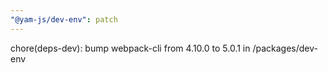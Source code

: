 ```yaml
---
"@yam-js/dev-env": patch
---
```


chore(deps-dev): bump webpack-cli from 4.10.0 to 5.0.1 in /packages/dev-env
